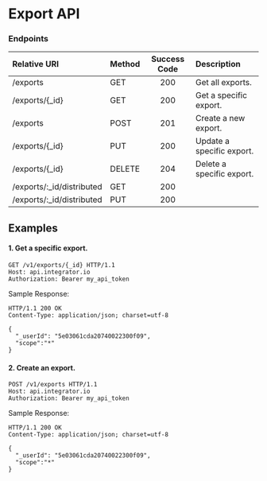 Export API
==========

### Endpoints
| Relative URI| Method | Success Code | Description|
|:-------------------|:-------|:------------:|:------------------------------|
|/exports|GET|200|Get all exports.|
|/exports/{_id}|GET|200|Get a specific export.|
|/exports|POST|201|Create a new export.|
|/exports/{_id}|PUT|200|Update a specific export.|
|/exports/{_id}|DELETE|204|Delete a specific export.|
|/exports/:_id/distributed|GET|200||
|/exports/:_id/distributed|PUT|200||

## Examples

#### 1.  Get a specific export.

```
GET /v1/exports/{_id} HTTP/1.1
Host: api.integrator.io
Authorization: Bearer my_api_token
```

Sample Response:

```
HTTP/1.1 200 OK
Content-Type: application/json; charset=utf-8

{
  "_userId": "5e03061cda20740022300f09",
  "scope":"*"
}
```

#### 2.  Create an export.

```
POST /v1/exports HTTP/1.1
Host: api.integrator.io
Authorization: Bearer my_api_token
```

Sample Response:

```
HTTP/1.1 200 OK
Content-Type: application/json; charset=utf-8

{
  "_userId": "5e03061cda20740022300f09",
  "scope":"*"
}
```
